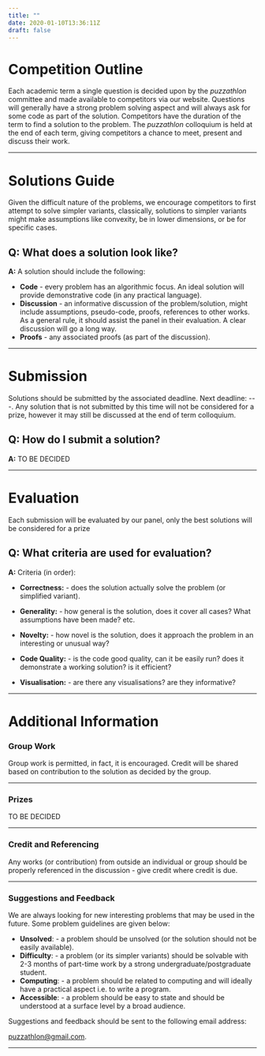 ```yaml
---
title: ""
date: 2020-01-10T13:36:11Z
draft: false
---
```


# Competition Outline

Each academic term a single question is decided upon by the _puzzathlon_ committee and made available to competitors via our website. Questions will generally have a strong problem solving aspect and will always ask for some code as part of the solution. Competitors have the duration of the term to find a solution to the problem. The _puzzathlon_ colloquium is held at the end of each term, giving competitors a chance to meet, present and discuss their work. 

--------------------------------------------------

# Solutions Guide

Given the difficult nature of the problems, we encourage competitors to first attempt to solve simpler variants, classically, solutions to simpler variants might make assumptions like convexity, be in lower dimensions, or be for specific cases.

## Q: What does a solution look like?

**A:** A solution should include the following:

* **Code** - every problem has an algorithmic focus. An ideal solution will provide demonstrative code (in any practical language).
* **Discussion** - an informative discussion of the problem/solution, might include assumptions, pseudo-code, proofs, references to other works. As a general rule, it should assist the panel in their evaluation. A clear discussion will go a long way.
* **Proofs** - any associated proofs (as part of the discussion).

--------------------------------------------------

# Submission

Solutions should be submitted by the associated deadline. Next deadline: ---.  Any solution that is not submitted by this time will not be considered for a prize, however it may still be discussed at the end of term colloquium.

## Q: How do I submit a solution?

**A:** TO BE DECIDED

--------------------------------------------------

# Evaluation

Each submission will be evaluated by our panel, only the best solutions will be considered for a prize

## Q: What criteria are used for evaluation?

**A:** Criteria (in order):

* **Correctness:** - does the solution actually solve the problem (or simplified variant). 

* **Generality:** - how general is the solution, does it cover all cases? What assumptions have been made? etc.

* **Novelty:** - how novel is the solution, does it approach the problem in an interesting or unusual way?

* **Code Quality:** - is the code good quality, can it be easily run? does it demonstrate a working solution? is it efficient?

* **Visualisation:** - are there any visualisations? are they informative?


--------------------------------------------------


# Additional Information

### Group Work

Group work is permitted, in fact, it is encouraged. Credit will be shared based on contribution to the solution as decided by the group.

--------------------------------------------------

### Prizes

TO BE DECIDED

--------------------------------------------------

### Credit and Referencing

Any works (or contribution) from outside an individual or group should be properly referenced in the discussion - give credit where credit is due.

--------------------------------------------------

### Suggestions and Feedback

We are always looking for new interesting problems that may be used in the future. Some problem guidelines are given below:

* **Unsolved**: - a problem should be unsolved (or the solution should not be easily available).
* **Difficulty**: - a problem (or its simpler variants) should be solvable with 2-3 months of part-time work by a strong undergraduate/postgraduate student.
* **Computing**: - a problem should be related to computing and will ideally have a practical aspect i.e. to write a program.
* **Accessible**: - a problem should be easy to state and should be understood at a surface level by a broad audience.

Suggestions and feedback should be sent to the following email address:

<puzzathlon@gmail.com>.

--------------------------------------------------




